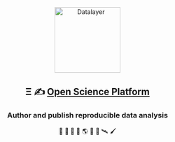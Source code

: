 <div align="center">
  <a href="https://datalayer.io">
    <img
      alt="Datalayer"
      src="https://assets.datalayer.design/datalayer-25.svg"
      width="150"
    />
  </a>
</div>

<h2 align="center">
  Ξ ✍️ <a href="https://datalayer.io">Open Science Platform</a>
</h2>

<h3 align="center">
  Author and publish reproducible data analysis
</h3>

<p align="center">
  🧬 🧪 🔬 📐 🌎 🔭 📡 🛰️ 🖌️
</p>
